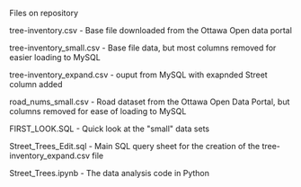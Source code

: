 Files on repository


tree-inventory.csv - Base file downloaded from the Ottawa Open data portal

tree-inventory_small.csv - Base file data, but most columns removed for easier loading to MySQL

tree-inventory_expand.csv - ouput from MySQL with exapnded Street column added

road_nums_small.csv - Road dataset from the Ottawa Open Data Portal, but columns removed for ease of loading to MySQL

FIRST_LOOK.SQL - Quick look at the "small" data sets

Street_Trees_Edit.sql - Main SQL query sheet for the creation of the tree-inventory_expand.csv file

Street_Trees.ipynb - The data analysis code in Python
